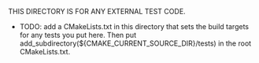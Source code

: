 THIS DIRECTORY IS FOR ANY EXTERNAL TEST CODE.
- TODO: add a CMakeLists.txt in this directory that sets the build targets for any tests you put here. Then put add_subdirectory(${CMAKE_CURRENT_SOURCE_DIR}/tests) in the root CMakeLists.txt.
